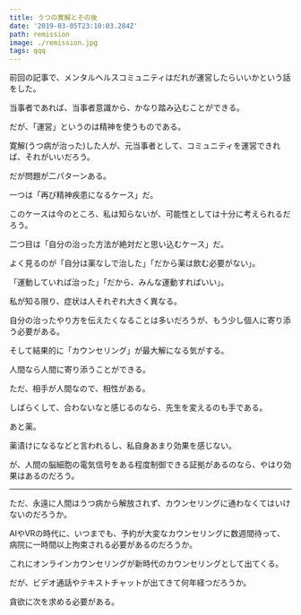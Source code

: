 ```yaml
---
title: うつの寛解とその後
date: '2019-03-05T23:10:03.284Z'
path: remission
image: ./remission.jpg
tags: qqq
---
```

前回の記事で、メンタルヘルスコミュニティはだれが運営したらいいかという話をした。

当事者であれば、当事者意識から、かなり踏み込むことができる。

だが、「運営」というのは精神を使うものである。

寛解(うつ病が治った)した人が、元当事者として、コミュニティを運営できれば、それがいいだろう。

だが問題が二パターンある。

一つは「再び精神疾患になるケース」だ。

このケースは今のところ、私は知らないが、可能性としては十分に考えられるだろう。

二つ目は「自分の治った方法が絶対だと思い込むケース」だ。

よく見るのが「自分は薬なしで治した」「だから薬は飲む必要がない」。

「運動していれば治った」「だから、みんな運動すればいい」。

私が知る限り、症状は人それぞれ大きく異なる。

自分の治ったやり方を伝えたくなることは多いだろうが、もう少し個人に寄り添う必要がある。

そして結果的に「カウンセリング」が最大解になる気がする。

人間なら人間に寄り添うことができる。

ただ、相手が人間なので、相性がある。

しばらくして、合わないなと感じるのなら、先生を変えるのも手である。

あと薬。

薬漬けになるなどと言われるし、私自身あまり効果を感じない。

が、人間の脳細胞の電気信号をある程度制御できる証拠があるのなら、やはり効果はあるのだろう。

***

ただ、永遠に人間はうつ病から解放されず、カウンセリングに通わなくてはいけないのだろうか。

AIやVRの時代に、いつまでも、予約が大変なカウンセリングに数週間待って、病院に一時間以上拘束される必要があるのだろうか。

これにオンラインカウンセリングが新時代のカウンセリングとして出てくる。

だが、ビデオ通話やテキストチャットが出てきて何年経つだろうか。

貪欲に次を求める必要がある。
